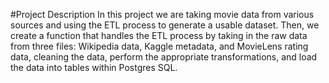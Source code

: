 #Project Description
In this project we are taking movie data from various sources and using the ETL process to generate a usable dataset. Then, we create a function that handles the ETL process by taking in the raw data from three files: Wikipedia data, Kaggle metadata, and MovieLens rating data, cleaning the data, perform the appropriate transformations, and load the data into tables within Postgres SQL.
